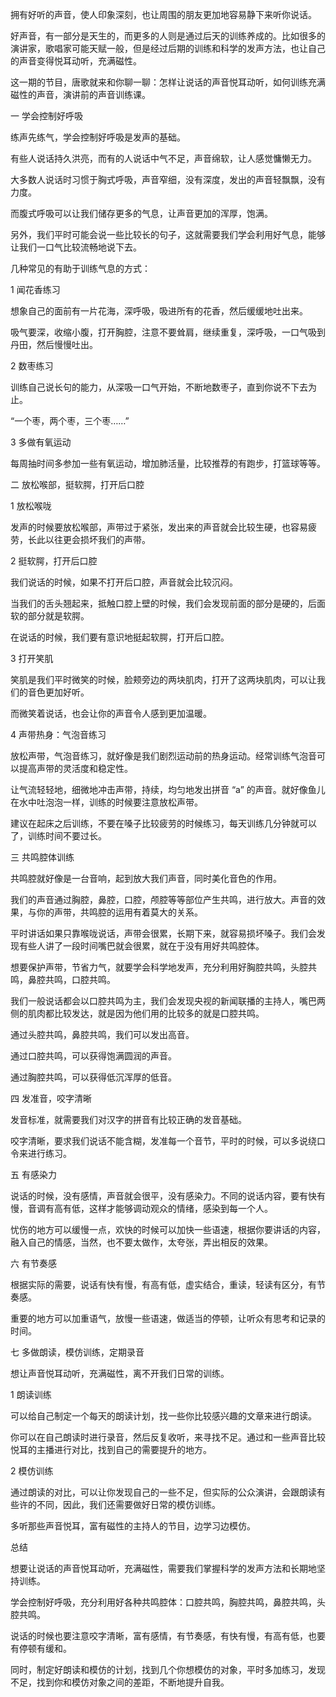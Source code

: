 


   

拥有好听的声音，使人印象深刻，也让周围的朋友更加地容易静下来听你说话。

好声音，有一部分是天生的，而更多的人则是通过后天的训练养成的。比如很多的演讲家，歌唱家可能天赋一般，但是经过后期的训练和科学的发声方法，也让自己的声音变得悦耳动听，充满磁性。

这一期的节目，唐歌就来和你聊一聊：怎样让说话的声音悦耳动听，如何训练充满磁性的声音，演讲前的声音训练课。

一 学会控制好呼吸

练声先练气，学会控制好呼吸是发声的基础。

有些人说话持久洪亮，而有的人说话中气不足，声音绵软，让人感觉慵懒无力。

大多数人说话时习惯于胸式呼吸，声音窄细，没有深度，发出的声音轻飘飘，没有力度。

而腹式呼吸可以让我们储存更多的气息，让声音更加的浑厚，饱满。

另外，我们平时可能会说一些比较长的句子，这就需要我们学会利用好气息，能够让我们一口气比较流畅地说下去。

几种常见的有助于训练气息的方式：

1 闻花香练习

想象自己的面前有一片花海，深呼吸，吸进所有的花香，然后缓缓地吐出来。

吸气要深，收缩小腹，打开胸腔，注意不要耸肩，继续重复，深呼吸，一口气吸到丹田，然后慢慢吐出。

2 数枣练习

训练自己说长句的能力，从深吸一口气开始，不断地数枣子，直到你说不下去为止。

“一个枣，两个枣，三个枣……”

3 多做有氧运动

每周抽时间多参加一些有氧运动，增加肺活量，比较推荐的有跑步，打篮球等等。

二 放松喉部，挺软腭，打开后口腔

1 放松喉咙

发声的时候要放松喉部，声带过于紧张，发出来的声音就会比较生硬，也容易疲劳，长此以往更会损坏我们的声带。

2 挺软腭，打开后口腔

我们说话的时候，如果不打开后口腔，声音就会比较沉闷。

当我们的舌头翘起来，抵触口腔上壁的时候，我们会发现前面的部分是硬的，后面软的部分就是软腭。

在说话的时候，我们要有意识地挺起软腭，打开后口腔。

3 打开笑肌

笑肌是我们平时微笑的时候，脸颊旁边的两块肌肉，打开了这两块肌肉，可以让我们的音色更加好听。

而微笑着说话，也会让你的声音令人感到更加温暖。

4 声带热身：气泡音练习

放松声带，气泡音练习，就好像是我们剧烈运动前的热身运动。经常训练气泡音可以提高声带的灵活度和稳定性。

让气流轻轻地，细微地冲击声带，持续，均匀地发出拼音 “a” 的声音。就好像鱼儿在水中吐泡泡一样，训练的时候要注意放松声带。

建议在起床之后训练，不要在嗓子比较疲劳的时候练习，每天训练几分钟就可以了，训练时间不要过长。

三 共鸣腔体训练

共鸣腔就好像是一台音响，起到放大我们声音，同时美化音色的作用。

我们的声音通过胸腔，鼻腔，口腔，颅腔等等部位产生共鸣，进行放大。声音的效果，与你的声带，共鸣腔的运用有着莫大的关系。

平时讲话如果只靠喉咙说话，声带会很累，长期下来，就容易损坏嗓子。我们会发现有些人讲了一段时间嘴巴就会很累，就在于没有用好共鸣腔体。

想要保护声带，节省力气，就要学会科学地发声，充分利用好胸腔共鸣，头腔共鸣，鼻腔共鸣，口腔共鸣。

我们一般说话都会以口腔共鸣为主，我们会发现央视的新闻联播的主持人，嘴巴两侧的肌肉都比较发达，就是因为他们用的比较多的就是口腔共鸣。

通过头腔共鸣，鼻腔共鸣，我们可以发出高音。

通过口腔共鸣，可以获得饱满圆润的声音。

通过胸腔共鸣，可以获得低沉浑厚的低音。

四 发准音，咬字清晰

发音标准，就需要我们对汉字的拼音有比较正确的发音基础。

咬字清晰，要求我们说话不能含糊，发准每一个音节，平时的时候，可以多说绕口令来进行练习。

五 有感染力

说话的时候，没有感情，声音就会很平，没有感染力。不同的说话内容，要有快有慢，音调有高有低，这样才能够调动观众的情绪，感染到每一个人。

忧伤的地方可以缓慢一点，欢快的时候可以加快一些语速，根据你要讲话的内容，融入自己的情感，当然，也不要太做作，太夸张，弄出相反的效果。

六 有节奏感

根据实际的需要，说话有快有慢，有高有低，虚实结合，重读，轻读有区分，有节奏感。

重要的地方可以加重语气，放慢一些语速，做适当的停顿，让听众有思考和记录的时间。

七 多做朗读，模仿训练，定期录音

想让声音悦耳动听，充满磁性，离不开我们日常的训练。

1 朗读训练

可以给自己制定一个每天的朗读计划，找一些你比较感兴趣的文章来进行朗读。

你可以在自己朗读时进行录音，然后反复收听，来寻找不足。通过和一些声音比较悦耳的主播进行对比，找到自己的需要提升的地方。

2 模仿训练

通过朗读的对比，可以让你发现自己的一些不足，但实际的公众演讲，会跟朗读有些许的不同，因此，我们还需要做好日常的模仿训练。

多听那些声音悦耳，富有磁性的主持人的节目，边学习边模仿。

总结

想要让说话的声音悦耳动听，充满磁性，需要我们掌握科学的发声方法和长期地坚持训练。

学会控制好呼吸，充分利用好各种共鸣腔体：口腔共鸣，胸腔共鸣，鼻腔共鸣，头腔共鸣。

说话的时候也要注意咬字清晰，富有感情，有节奏感，有快有慢，有高有低，也要有停顿有缓和。

同时，制定好朗读和模仿的计划，找到几个你想模仿的对象，平时多加练习，发现不足，找到你和模仿对象之间的差距，不断地提升自我。